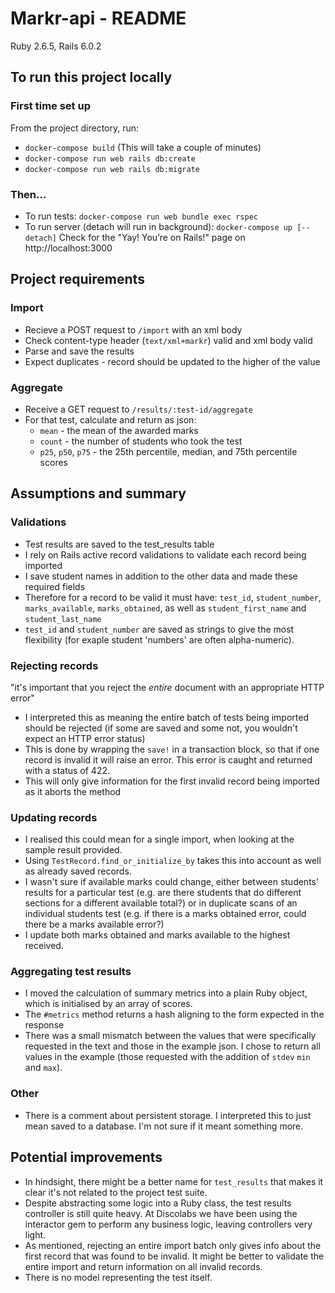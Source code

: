 # Markr-api - README
Ruby 2.6.5, Rails 6.0.2

## To run this project locally
### First time set up
From the project directory, run:
- `docker-compose build` (This will take a couple of minutes)
- `docker-compose run web rails db:create`
- `docker-compose run web rails db:migrate`

### Then...
- To run tests: `docker-compose run web bundle exec rspec`
- To run server (detach will run in background): `docker-compose up [--detach]`
Check for the "Yay! You’re on Rails!" page on http://localhost:3000

## Project requirements
### Import
- Recieve a POST request to `/import` with an xml body
- Check content-type header (`text/xml+markr`) valid and xml body valid
- Parse and save the results
- Expect duplicates - record should be updated to the higher of the value

### Aggregate
- Receive a GET request to `/results/:test-id/aggregate`
- For that test, calculate and return as json:
  - `mean` - the mean of the awarded marks
  - `count` - the number of students who took the test
  - `p25`, `p50`, `p75` - the 25th percentile, median, and 75th percentile scores

## Assumptions and summary
### Validations
- Test results are saved to the test_results table
- I rely on Rails active record validations to validate each record being imported
- I save student names in addition to the other data and made these required fields
- Therefore for a record to be valid it must have: `test_id`, `student_number`, `marks_available`, `marks_obtained`, as well as `student_first_name` and `student_last_name`
- `test_id` and `student_number` are saved as strings to give the most flexibility (for exaple student 'numbers' are often alpha-numeric).

### Rejecting records
"it's important that you reject the _entire_ document with an appropriate HTTP error" 
- I interpreted this as meaning the entire batch of tests being imported should be rejected (if some are saved and some not, you wouldn't expect an HTTP error status)
- This is done by wrapping the `save!` in a transaction block, so that if one record is invalid it will raise an error. This error is caught and returned with a status of 422.
- This will only give information for the first invalid record being imported as it aborts the method

### Updating records
- I realised this could mean for a single import, when looking at the sample result provided.
- Using `TestRecord.find_or_initialize_by` takes this into account as well as already saved records.
- I wasn't sure if available marks could change, either between students' results for a particular test (e.g. are there students that do different sections for a different available total?) or in duplicate scans of an individual students test (e.g. if there is a marks obtained error, could there be a marks available error?)
- I update both marks obtained and marks available to the highest received.

### Aggregating test results
- I moved the calculation of summary metrics into a plain Ruby object, which is initialised by an array of scores.
- The `#metrics` method returns a hash aligning to the form expected in the response
- There was a small mismatch between the values that were specifically requested in the text and those in the example json. I chose to return all values in the example (those requested with the addition of `stdev` `min` and `max`).

### Other
  - There is a comment about persistent storage. I interpreted this to just mean saved to a database. I'm not sure if it meant something more.

## Potential improvements
- In hindsight, there might be a better name for `test_results` that makes it clear it's not related to the project test suite.
- Despite abstracting some logic into a Ruby class, the test results controller is still quite heavy. At Discolabs we have been using the interactor gem to perform any business logic, leaving controllers very light.
- As mentioned, rejecting an entire import batch only gives info about the first record that was found to be invalid. It might be better to validate the entire import and return information on all invalid records.
- There is no model representing the test itself.
